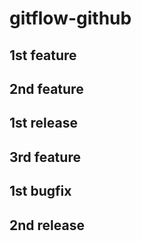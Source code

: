 # gitflow-github

## 1st feature
## 2nd feature
## 1st release
## 3rd feature
## 1st bugfix
## 2nd release